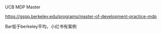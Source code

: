 UCB MDP Master

https://gspp.berkeley.edu/programs/master-of-development-practice-mdp

Bar低于berkeley平均，小红书有案例